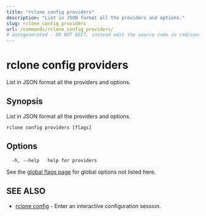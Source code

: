 ```yaml
---
title: "rclone config providers"
description: "List in JSON format all the providers and options."
slug: rclone_config_providers
url: /commands/rclone_config_providers/
# autogenerated - DO NOT EDIT, instead edit the source code in cmd/config/providers/ and as part of making a release run "make commanddocs"
---
```

# rclone config providers

List in JSON format all the providers and options.

## Synopsis

List in JSON format all the providers and options.

```
rclone config providers [flags]
```

## Options

```
  -h, --help   help for providers
```

See the [global flags page](/flags/) for global options not listed here.

## SEE ALSO

* [rclone config](/commands/rclone_config/)	 - Enter an interactive configuration session.

